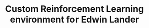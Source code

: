 ---
layout: page
title: Custom Reinforcement Learning environment for Edwin Lander
description: custom Gym environment built to train RL models on the Edwin Lander game to land via following the rules
img: assets/img/edwin-lander.png
importance: 1
category: Reinforcement Learning
github: https://github.com/SwayamInSync/Edwin_Lander_RL
redirect: https://github.com/SwayamInSync/Edwin_Lander_RL
---